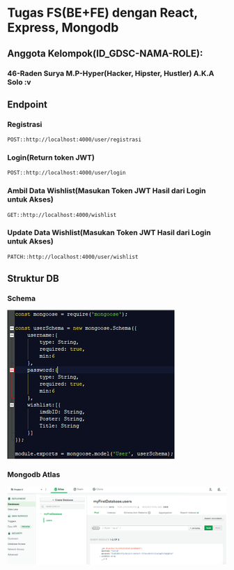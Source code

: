# **Tugas FS(BE+FE) dengan React, Express, Mongodb**

## Anggota Kelompok(ID_GDSC-NAMA-ROLE):
### 46-Raden Surya M.P-Hyper(Hacker, Hipster, Hustler) A.K.A Solo :v

## **Endpoint**
### Registrasi
```bash
POST::http://localhost:4000/user/registrasi
```
### Login(Return token JWT)
```bash
POST::http://localhost:4000/user/login
```
### Ambil Data Wishlist(Masukan Token JWT Hasil dari Login untuk Akses)
```bash
GET::http://localhost:4000/wishlist
```
### Update Data Wishlist(Masukan Token JWT Hasil dari Login untuk Akses)
```bash
PATCH::http://localhost:4000/user/wishlist
```

## **Struktur DB**
### Schema
![schema](img/db-schema.PNG)
### Mongodb Atlas
![mongodb](img/db-moatlas.PNG)